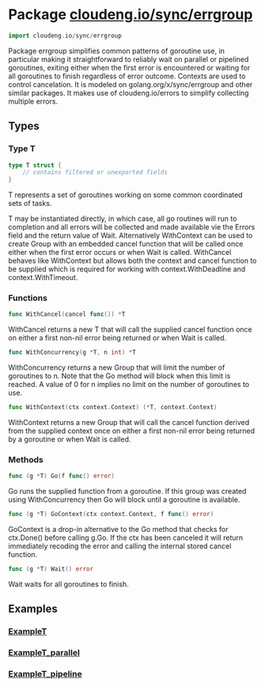 # Package [cloudeng.io/sync/errgroup](https://pkg.go.dev/cloudeng.io/sync/errgroup?tab=doc)

```go
import cloudeng.io/sync/errgroup
```

Package errgroup simplifies common patterns of goroutine use, in particular
making it straightforward to reliably wait on parallel or pipelined
goroutines, exiting either when the first error is encountered or waiting
for all goroutines to finish regardless of error outcome. Contexts are
used to control cancelation. It is modeled on golang.org/x/sync/errgroup
and other similar packages. It makes use of cloudeng.io/errors to simplify
collecting multiple errors.

## Types
### Type T
```go
type T struct {
	// contains filtered or unexported fields
}
```
T represents a set of goroutines working on some common coordinated sets of
tasks.

T may be instantiated directly, in which case, all go routines will run
to completion and all errors will be collected and made available vie the
Errors field and the return value of Wait. Alternatively WithContext can be
used to create Group with an embedded cancel function that will be called
once either when the first error occurs or when Wait is called. WithCancel
behaves like WithContext but allows both the context and cancel function
to be supplied which is required for working with context.WithDeadline and
context.WithTimeout.

### Functions

```go
func WithCancel(cancel func()) *T
```
WithCancel returns a new T that will call the supplied cancel function once
on either a first non-nil error being returned or when Wait is called.


```go
func WithConcurrency(g *T, n int) *T
```
WithConcurrency returns a new Group that will limit the number of goroutines
to n. Note that the Go method will block when this limit is reached.
A value of 0 for n implies no limit on the number of goroutines to use.


```go
func WithContext(ctx context.Context) (*T, context.Context)
```
WithContext returns a new Group that will call the cancel function derived
from the supplied context once on either a first non-nil error being
returned by a goroutine or when Wait is called.



### Methods

```go
func (g *T) Go(f func() error)
```
Go runs the supplied function from a goroutine. If this group was created
using WithConcurrency then Go will block until a goroutine is available.


```go
func (g *T) GoContext(ctx context.Context, f func() error)
```
GoContext is a drop-in alternative to the Go method that checks for
ctx.Done() before calling g.Go. If the ctx has been canceled it will return
immediately recoding the error and calling the internal stored cancel
function.


```go
func (g *T) Wait() error
```
Wait waits for all goroutines to finish.






## Examples
### [ExampleT](https://pkg.go.dev/cloudeng.io/sync/errgroup?tab=doc#example-T)

### [ExampleT_parallel](https://pkg.go.dev/cloudeng.io/sync/errgroup?tab=doc#example-T_parallel)

### [ExampleT_pipeline](https://pkg.go.dev/cloudeng.io/sync/errgroup?tab=doc#example-T_pipeline)




